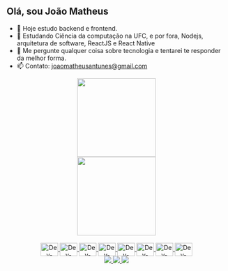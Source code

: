 ## Olá, sou João Matheus

- 🔭 Hoje estudo backend e frontend.
- 🌱 Estudando Ciência da computação na UFC, e por fora, Nodejs, arquitetura de software, ReactJS e React Native
- 💬 Me pergunte qualquer coisa sobre tecnologia e tentarei te responder da melhor forma.
- 📫 Contato: joaomatheusantunes@gmail.com


<div align="center"> 
<a href="https://github.com/Jmatheuzz"> 
<img height="180em" src="https://github-readme-stats.vercel.app/api?username=Jmatheuzz&show_icons=true&theme=dracula&include_all_commits"/>
<br/>
<img height="180em" src="https://github-readme-stats.vercel.app/api/top-langs/?username=Jmatheuzz&layout=compact&langs_count=10&theme=dracula"/>
</div> 
<div align="center" margin="5"><br> 
<img src="https://cdn.jsdelivr.net/gh/devicons/devicon/icons/nodejs/nodejs-original.svg"align="center" alt="Dev-CSS" height="30" width="40"  />
<img src="https://cdn.jsdelivr.net/gh/devicons/devicon/icons/typescript/typescript-original.svg"align="center" alt="Dev-CSS" height="30" width="40"   />
<img src="https://cdn.jsdelivr.net/gh/devicons/devicon/icons/postgresql/postgresql-original.svg" align="center" alt="Dev-CSS" height="30" width="40"  />
<img src="https://cdn.jsdelivr.net/gh/devicons/devicon/icons/mysql/mysql-original.svg" align="center" alt="Dev-CSS" height="30" width="40"  />
<link rel="stylesheet" href="https://cdn.jsdelivr.net/gh/devicons/devicon@v2.15.1/devicon.min.css" align="center" alt="Dev-CSS" height="30" width="40"  >
<img src="https://cdn.jsdelivr.net/gh/devicons/devicon/icons/docker/docker-original.svg" align="center" alt="Dev-CSS" height="30" width="40"  />
<img src="https://cdn.jsdelivr.net/gh/devicons/devicon/icons/html5/html5-original.svg" align="center" alt="Dev-CSS" height="30" width="40"  />
<img src="https://cdn.jsdelivr.net/gh/devicons/devicon/icons/css3/css3-original.svg" align="center" alt="Dev-CSS" height="30" width="40"  />
<img src="https://cdn.jsdelivr.net/gh/devicons/devicon/icons/react/react-original.svg"align="center" alt="Dev-CSS" height="30" width="40"   />

</div> 
<div align="center" margin="5"> 
<a href="https://www.instagram.com/jmatheus.dev/" target="_blank">
<img src="https://img.shields.io/badge/-Instagram-%23E4405F?style=for-the-badge&log"/>
<a href = "mailto:joaomatheusantunes@gmail.com">
<img src="https://img.shields.io/badge/-Gmail-%23333?style=for-the-badge&logo=gmail&logoCo"/>
<a href="https://www.linkedin.com/in/joaomatheusantunes/" target="_blank">
<img src="https://img.shields.io/badge/-LinkedIn-%230077B5?style=for-the-badge&logo"/>
</div>
